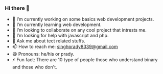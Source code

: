 ### Hi there 👋



- 🔭 I’m currently working on some basics web development projects.
- 🌱 I’m currently learning web development.
- 👯 I’m looking to collaborate on any cool project that intrests me.
- 🤔 I’m looking for help with javascript and php.
- 💬 Ask me about tect related stuffs.
- 📫 How to reach me: singhprady8339@gmail.com
- 😄 Pronouns: he/his or prady.
- ⚡ Fun fact: There are 10 type of people those who understand binary and those who don't.
